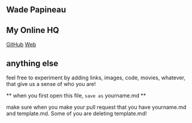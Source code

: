 ## Wade Papineau
 

## My Online HQ
[GitHub](https://github.com/wadepapineau)
[Web](http://wbphistory.com)

## anything else

feel free to experiment by adding links, images, code, movies, whatever, that give us a sense of who you are!

** when you first open this file, `save as` yourname.md **

make sure when you make your pull request that you have yourname.md and template.md. Some of you are deleting template.md!
